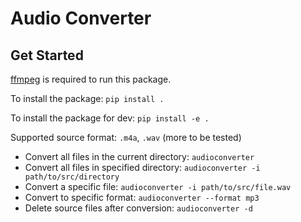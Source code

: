 # Audio Converter

## Get Started

[ffmpeg](http://ffmpeg.org/) is required to run this package.

To install the package: `pip install .`

To install the package for dev: `pip install -e .`

Supported source format: `.m4a`, `.wav` (more to be tested)

- Convert all files in the current directory: `audioconverter`
- Convert all files in specified directory: `audioconverter -i path/to/src/directory`
- Convert a specific file: `audioconverter -i path/to/src/file.wav`
- Convert to specific format: `audioconverter --format mp3`
- Delete source files after conversion: `audioconverter -d`
